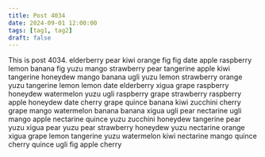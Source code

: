 ```yaml
---
title: Post 4034
date: 2024-09-01 12:00:00
tags: [tag1, tag2]
draft: false
---
```

This is post 4034.
elderberry
pear
kiwi
orange
fig
fig
date
apple
raspberry
lemon
banana
fig
yuzu
mango
strawberry
pear
tangerine
apple
kiwi
tangerine
honeydew
mango
banana
ugli
yuzu
lemon
strawberry
orange
yuzu
tangerine
lemon
lemon
date
elderberry
xigua
grape
raspberry
honeydew
watermelon
yuzu
ugli
raspberry
grape
strawberry
raspberry
apple
honeydew
date
cherry
grape
quince
banana
kiwi
zucchini
cherry
grape
mango
watermelon
banana
banana
xigua
ugli
pear
nectarine
ugli
mango
apple
nectarine
quince
yuzu
zucchini
honeydew
tangerine
pear
yuzu
xigua
pear
yuzu
pear
strawberry
honeydew
yuzu
nectarine
orange
xigua
grape
lemon
tangerine
yuzu
watermelon
kiwi
nectarine
mango
quince
cherry
quince
ugli
fig
apple
cherry
